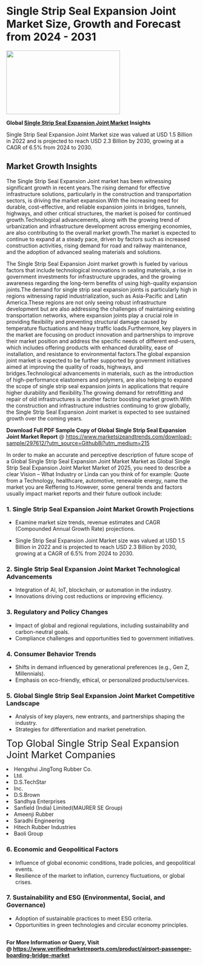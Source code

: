 <H1>Single Strip Seal Expansion Joint Market Size, Growth and Forecast from 2024 - 2031</H1><img class="aligncenter size-medium wp-image-584254" src="https://thirdeyenews.in/wp-content/uploads/2024/09/Global-Market-Research-300x168.jpeg" alt="" width="300" height="168" /><p><strong>Global&nbsp;<a href="https://www.marketsizeandtrends.com/download-sample/297612/?utm_source=Github8j?utm_medium=215">Single Strip Seal Expansion Joint Market</a> Insights</strong></p><p>Single Strip Seal Expansion Joint Market size was valued at USD 1.5 Billion in 2022 and is projected to reach USD 2.3 Billion by 2030, growing at a CAGR of 6.5% from 2024 to 2030.</p><p><h2>Market Growth Insights</h2> <p>The Single Strip Seal Expansion Joint market has been witnessing significant growth in recent years.The rising demand for effective infrastructure solutions, particularly in the construction and transportation sectors, is driving the market expansion.With the increasing need for durable, cost-effective, and reliable expansion joints in bridges, tunnels, highways, and other critical structures, the market is poised for continued growth.Technological advancements, along with the growing trend of urbanization and infrastructure development across emerging economies, are also contributing to the overall market growth.The market is expected to continue to expand at a steady pace, driven by factors such as increased construction activities, rising demand for road and railway maintenance, and the adoption of advanced sealing materials and solutions.</p> <p>The Single Strip Seal Expansion Joint market growth is fueled by various factors that include technological innovations in sealing materials, a rise in government investments for infrastructure upgrades, and the growing awareness regarding the long-term benefits of using high-quality expansion joints.The demand for single strip seal expansion joints is particularly high in regions witnessing rapid industrialization, such as Asia-Pacific and Latin America.These regions are not only seeing robust infrastructure development but are also addressing the challenges of maintaining existing transportation networks, where expansion joints play a crucial role in providing flexibility and preventing structural damage caused by temperature fluctuations and heavy traffic loads.Furthermore, key players in the market are focusing on product innovation and partnerships to improve their market position and address the specific needs of different end-users, which includes offering products with enhanced durability, ease of installation, and resistance to environmental factors.The global expansion joint market is expected to be further supported by government initiatives aimed at improving the quality of roads, highways, and bridges.Technological advancements in materials, such as the introduction of high-performance elastomers and polymers, are also helping to expand the scope of single strip seal expansion joints in applications that require higher durability and flexibility.The growing demand for retrofitting and repair of old infrastructures is another factor boosting market growth.With the construction and infrastructure industries continuing to grow globally, the Single Strip Seal Expansion Joint market is expected to see sustained growth over the coming years.<p><span class=""><strong>Download Full PDF Sample Copy of Global Single Strip Seal Expansion Joint Market Report</strong> @ <a href="https://www.marketsizeandtrends.com/download-sample/297612/?utm_source=Github8j?utm_medium=215" target="_blank">https://www.marketsizeandtrends.com/download-sample/297612/?utm_source=Github8j?utm_medium=215</a></span></p><p>In order to make an accurate and perceptive description of future scope of a Global&nbsp;Single Strip Seal Expansion Joint Market Market as Global&nbsp;Single Strip Seal Expansion Joint Market Market of 2025, you need to describe a clear Vision &ndash; What Industry or Linda can you think of for example: Quote from a Technology, healthcare, automotive, renewable energy, name the market you are Reffering to.However, some general trends and factors usually impact market reports and their future outlook include:</p><h3>1.&nbsp;<strong>Single Strip Seal Expansion Joint Market Growth Projections</strong></h3><ul><li>Examine market size trends, revenue estimates and CAGR (Compounded Annual Growth Rate) projections.</li><li><p>Single Strip Seal Expansion Joint Market size was valued at USD 1.5 Billion in 2022 and is projected to reach USD 2.3 Billion by 2030, growing at a CAGR of 6.5% from 2024 to 2030.</p></li></ul><h3>2.&nbsp;<strong>Single Strip Seal Expansion Joint Market Technological Advancements</strong></h3><ul><li>Integration of AI, IoT, blockchain, or automation in the industry.</li><li>Innovations driving cost reductions or improving efficiency.</li></ul><h3>3.&nbsp;<strong>Regulatory and Policy Changes</strong></h3><ul><li>Impact of global and regional regulations, including sustainability and carbon-neutral goals.</li><li>Compliance challenges and opportunities tied to government initiatives.</li></ul><h3>4.&nbsp;<strong>Consumer Behavior Trends</strong></h3><ul><li>Shifts in demand influenced by generational preferences (e.g., Gen Z, Millennials).</li><li>Emphasis on eco-friendly, ethical, or personalized products/services.</li></ul><h3>5.&nbsp;<strong>Global Single Strip Seal Expansion Joint Market Competitive Landscape</strong></h3><ul><li>Analysis of key players, new entrants, and partnerships shaping the industry.</li><li>Strategies for differentiation and market penetration.</li></ul><p data-pm-slice="1 1 []"><span style="color: inherit; font-family: inherit; font-size: 25px;">Top Global Single Strip Seal Expansion Joint Market Companies</span></p><div class="" data-test-id=""><p><li>Hengshui JingTong Rubber Co.</li><li> Ltd.</li><li> D.S.TechStar</li><li> Inc.</li><li> D.S.Brown</li><li> Sandhya Enterprises</li><li> Sanfield (India) Limited(MAURER SE Group)</li><li> Ameenji Rubber</li><li> Saradhi Engineering</li><li> Hitech Rubber Industries</li><li> Baoli Group</li></p></div><h3>6.&nbsp;<strong>Economic and Geopolitical Factors</strong></h3><ul><li>Influence of global economic conditions, trade policies, and geopolitical events.</li><li>Resilience of the market to inflation, currency fluctuations, or global crises.</li></ul><h3>7.&nbsp;<strong>Sustainability and ESG (Environmental, Social, and Governance)</strong></h3><ul><li>Adoption of sustainable practices to meet ESG criteria.</li><li>Opportunities in green technologies and circular economy principles.</li></ul><h2><strong style="font-size: 14px;">For More Information or Query, Visit @&nbsp;</strong><a style="background-color: #ffffff; font-size: 14px;" href="https://www.marketsizeandtrends.com/report/single-strip-seal-expansion-joint-market/" target="_blank">https://www.verifiedmarketreports.com/product/airport-passenger-boarding-bridge-market</a></h2>